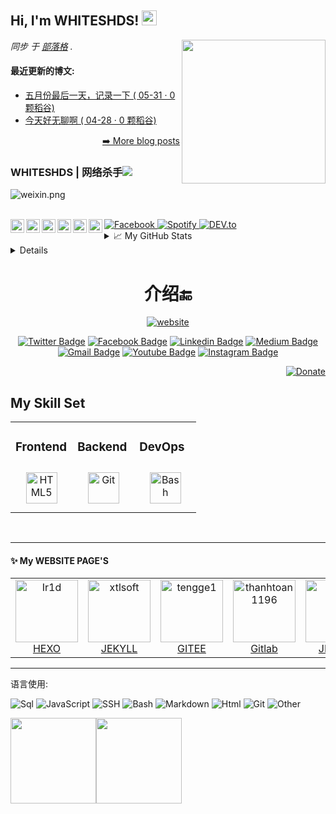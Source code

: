 <h2>Hi, I'm WHITESHDS! <img src="https://github.githubassets.com/images/mona-whisper.gif" height="24" /></h2>
<img align='right' src="https://media.giphy.com/media/836HiJc7pgzy8iNXCn/giphy.gif" width="230" />
<p><em>同步 于 <a href="https://whiteshds.ml/">部落格</a> . </em>

<h4> 最近更新的博文: </h4>

  - [五月份最后一天，记录一下 ( 05-31 · 0 颗稻谷)](https://yuque.com/whiteshds/whiteshds/teypiq)
  - [今天好无聊啊 ( 04-28 · 0 颗稻谷)](https://yuque.com/whiteshds/whiteshds/qzc8l6)


<p align="right"><a href="https://www.yuque.com/whiteshds/whiteshds">➡️ More blog posts</a></p>

### WHITESHDS | 网络杀手![](https://visitor-badge.glitch.me/badge?page_id=whiteshds.whiteshds)
![weixin.png](https://i.loli.net/2020/12/10/8pAos4aRq3XE6Jb.png)

<br />

<a href="https://twitter.com/whiteshds">
  <img align="left" alt="Twitter" width="22px" src="https://cdn.jsdelivr.net/npm/simple-icons@v3/icons/twitter.svg" />
</a>
<a href="https://www.linkedin.com/in/whiteshds/">
  <img align="left" alt="LinkdeIN" width="22px" src="https://cdn.jsdelivr.net/npm/simple-icons@v3/icons/linkedin.svg" />
</a>
<a href="https://t.me/funiap">
  <img align="left" alt="Telegram" width="22px" src="https://cdn.jsdelivr.net/npm/simple-icons@v3/icons/telegram.svg" />
</a>
<a href="https://www.instagram.com/whiteshds/">
  <img align="left" alt="Instagram" width="22px" src="https://cdn.jsdelivr.net/npm/simple-icons@v3/icons/instagram.svg" />
</a>
<a href="https://www.reddit.com/user/whiteshds/">
  <img align="left" alt="Reddit" width="22px" src="https://cdn.jsdelivr.net/npm/simple-icons@v3/icons/reddit.svg" />
</a>
<a href="https://leetcode.com/whiteshds/">
  <img align="left" alt="Leetcode" width="22px" src="https://cdn.jsdelivr.net/npm/simple-icons@v3/icons/leetcode.svg" />
</a>

<a href="https://www.facebook.com/whiteshds" target="_blank">
  <img src="https://img.shields.io/badge/Facebook-%231877F2.svg?&style=flat-square&logo=facebook&logoColor=white" alt="Facebook">
</a>

<a href="https://open.spotify.com/user/whiteshds" target="_blank">
  <img src="https://img.shields.io/badge/Spotify-%231ED760.svg?&style=flat-square&logo=spotify&logoColor=white" alt="Spotify">
</a>

<a href="https://dev.to/whiteshds" target="_blank">
  <img src="https://img.shields.io/badge/DEV-%230A0A0A.svg?&style=flat-square&logo=DEV.to&logoColor=white" alt="DEV.to">
</a>



<details>
<summary>📈 My GitHub Stats</summary>


<img src="https://github-readme-stats.vercel.app/api?username=whiteshds&show_icons=true&theme=gotham" alt="whiteshds" />[![Top Langs](https://github-readme-stats.vercel.app/api/top-langs/?username=whiteshds&layout=compact&theme=merko)](https://github.com/whiteshds/github-readme-stats)[![moshfiqrony's github stats](https://github-readme-stats.vercel.app/api/pin/?username=whiteshds&repo=whiteshds.github.io&theme=dark)](https://github.com/whiteshds/whiteshds.github.io)[![moshfiqrony's github stats](https://github-readme-stats.vercel.app/api/pin/?username=whiteshds&repo=jekyll-blog&theme=dark)](https://github.com/whiteshds/jekyll-blog)



</details>

<details>

|*|GITHUB|项目|介绍|
|---|---|---|---|
| 📦 | HEXO+GITHUB | [whiteshds/whiteshds.github.io](https://github.com/whiteshds/whiteshds.github.io) | ❄️ butterfly主题个人魔改版HEXO博客|
| 📦 | JEKYLL+GITHUB | [whiteshds/jekyll-blog](https://github.com/whiteshds/jekyll-blog) | 👀JEKYLL简介博客 |
| 📦 | GRIDEA+GITHUB | [whiteshds/gridea](https://github.com/whiteshds/gridea) | 👀 基于GITHUB的一个NEXT主题子博客 |
</details>

<h1 align="center">介绍🔚</h1>
<div align="center">
<a href="https://whiteshds.ml/about"><img src="https://img.shields.io/static/v1?label=&labelColor=505050&message=website&color=%230076D6&style=flat&logo=google-chrome&logoColor=%230076D6" alt="website"/></a>


</div>

<div align="center">

[![Twitter Badge](https://img.shields.io/badge/-whiteshds-blue?style=plastic&logo=Twitter&logoColor=white&link=https://twitter.com/whiteshds/)](https://twitter.com/whiteshds/)
[![Facebook Badge](https://img.shields.io/badge/-whiteshds-blue?style=plastic&logo=Facebook&logoColor=white&link=https://www.facebook.com/in/whiteshds/)](https://www.facebook.com/in/whiteshds/)
[![Linkedin Badge](https://img.shields.io/badge/-whiteshds-blue?style=plastic&logo=Linkedin&logoColor=white&link=https://www.linkedin.com/in/whiteshds/)](https://www.linkedin.com/in/whiteshds/)
[![Medium Badge](https://img.shields.io/badge/-@whiteshds-black?style=plastic&labelColor=000000&logo=Medium&link=https://medium.com/@whiteshds/)](https://medium.com/@whiteshds)
[![Gmail Badge](https://img.shields.io/badge/-2622164267@qq.com-c14438?style=plastic&logo=Gmail&logoColor=white&link=mailto:2622164267@qq.com)](mailto:2622164267@qq.com)
[![Youtube Badge](https://img.shields.io/badge/-王%20King-darkred?style=plastic&logo=youtube&logoColor=white&link=https://www.youtube.com/channel/UCs2h7EpMLd7isnm_W-ccR9w)](https://www.youtube.com/channel/UCs2h7EpMLd7isnm_W-ccR9w)
[![Instagram Badge](https://img.shields.io/badge/-whiteshds-purple?style=plastic&logo=instagram&logoColor=white&link=https://instagram.com/whiteshds/)](https://instagram.com/whiteshds)
</div>



<div align="right">
  <a href="https://whiteshds.ga/merger/">
    <img src="https://img.shields.io/badge/$-support-ff69b4.svg?style=flat" alt="Donate" />
  </a>
</div>





## My Skill Set  
<table><tr><td valign="top" width="33%">

### Frontend  
<div align="center">  

  

<img style="margin: 10px" src="https://profilinator.rishav.dev/skills-assets/html5-original-wordmark.svg" alt="HTML5" height="50" />  



</div></td><td valign="top" width="33%">

### Backend  
<div align="center">  
 

<img style="margin: 10px" src="https://profilinator.rishav.dev/skills-assets/git-scm-icon.svg" alt="Git" height="50" />  

</div></td><td valign="top" width="33%">

### DevOps  
<div align="center">      
<img style="margin: 10px" src="https://profilinator.rishav.dev/skills-assets/gnu_bash-icon.svg" alt="Bash" height="50" />  
</div></td></tr></table>  

<br/>  



---

#### :sparkles: My WEBSITE PAGE'S

<table>
  <tr>
    <td align="center">
      <a href="https://whiteshds.ml">
        <img src="https://i.loli.net/2020/10/09/lVSR2z91iQhajqW.jpg" width="100px;" alt="Ir1d"/>
      </a>
      <br />
      <a href="https://whiteshds.ml">HEXO</a>
    </td>
    <td align="center">
      <a href="https://whiteshds.ga">
        <img src="https://i.loli.net/2020/10/09/QpZyshO9LANM7zF.jpg" width="100px;" alt="xtlsoft"/>
      </a>
      <br />
      <a href="https://whiteshds.ga">JEKYLL</a>
    </td>
    <td align="center">
      <a href="http://gitee.tk/">
        <img src="https://i.loli.net/2020/10/09/6eAiZcRhHvJul9b.jpg" width="100px;" alt="tengge1"/>
      </a>
      <br />
      <a href="http://whiteshds.gitee.io/squarezero.github.io/">GITEE</a>
    </td>
    <td align="center">
      <a href="https://whiteshds.cf">
        <img src="https://i.loli.net/2020/10/09/OdYSz18uIAWMRKC.jpg" width="100px;" alt="thanhtoan1196"/>
      </a>
      <br />
      <a href="https://whiteshds.cf">Gitlab</a>
    </td>
    <td align="center">
      <a href="https://whiteshds.tk">
        <img src="https://i.loli.net/2020/10/09/pM4ZhItE2e3qSa8.jpg" width="100px;" alt="Ir1d"/>
      </a>
      <br />
      <a href="https://whiteshds.tk">JEKYLL</a>
    </td>
  </tr>
</table>

---


语言使用:

![Sql](https://img.shields.io/static/v1?style=flat-square&label=%E2%A0%80&color=555&labelColor=%232b7489&message=Sql%EF%B8%B168.8%25)
![JavaScript](https://img.shields.io/static/v1?style=flat-square&label=%E2%A0%80&color=555&labelColor=%23f1e05a&message=JavaScript%EF%B8%B112.1%25)
![SSH](https://img.shields.io/static/v1?style=flat-square&label=%E2%A0%80&color=555&labelColor=%232c3e50&message=SSH%EF%B8%B17.1%25)
![Bash](https://img.shields.io/static/v1?style=flat-square&label=%E2%A0%80&color=555&labelColor=%23000080&message=Bash%EF%B8%B14.4%25)
![Markdown](https://img.shields.io/static/v1?style=flat-square&label=%E2%A0%80&color=555&labelColor=%23563d7c&message=Markdown%EF%B8%B12.4%25)
![Html](https://img.shields.io/static/v1?style=flat-square&label=%E2%A0%80&color=555&labelColor=%23e34c26&message=Html%EF%B8%B12.3%25)
![Git](https://img.shields.io/static/v1?style=flat-square&label=%E2%A0%80&color=555&labelColor=%23dea584&message=Git%EF%B8%B11.8%25)
![Other](https://img.shields.io/static/v1?style=flat-square&label=%E2%A0%80&color=555&labelColor=%23ededed&message=Other%EF%B8%B10.6%25)

<a href="https://whiteshds.ml/about"><img align="" height="137px" src="https://github-readme-stats.vercel.app/api?username=whiteshds&hide_title=true&hide_border=true&show_icons=true&include_all_commits=true&line_height=21&bg_color=0,EC6C6C,FFD479,FFFC79,73FA79&theme=graywhite" /><!-- wi*quL3fcV --><img align="" height="137px" src="https://github-readme-stats.vercel.app/api/top-langs/?username=whiteshds&hide_title=true&hide_border=true&layout=compact&bg_color=0,73FA79,73FDFF,D783FF&theme=graywhite" /></a>

